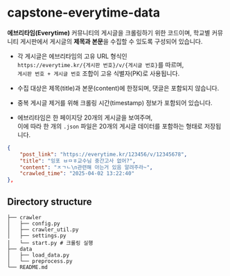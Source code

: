 # capstone-everytime-data

**에브리타임(Everytime)** 커뮤니티의 게시글을 크롤링하기 위한 코드이며,
학교별 커뮤니티 게시판에서 게시글의 **제목과 본문**을 수집할 수 있도록 구성되어 있습니다.

- 각 게시글은 에브리타임의 고유 URL 형식인  
  `https://everytime.kr/{게시판 번호}/v/{게시글 번호}`를 따르며,  
  `게시판 번호 + 게시글 번호` 조합이 고유 식별자(PK)로 사용됩니다.

- 수집 대상은 제목(title)과 본문(content)에 한정되며, 댓글은 포함되지 않습니다.

- 중복 게시글 제거를 위해 크롤링 시간(timestamp) 정보가 포함되어 있습니다.

- 에브리타임은 한 페이지당 20개의 게시글을 보여주며,  
  이에 따라 한 개의 `.json` 파일은 20개의 게시글 데이터를 포함하는 형태로 저장됩니다.


```json
{
    "post_link": "https://everytime.kr/123456/v/12345678",
    "title": "잉포 ㅂㅁㅎ교수님 중간고사 없어?",
    "content": "ㅈㄱㄴ\n관련해 아는거 있음 알려주라~",
    "crawled_time": "2025-04-02 13:22:40"
},
```


## Directory structure
```
├── crawler
│   ├── config.py
│   ├── crawler_util.py
│   ├── settings.py
│   └── start.py # 크롤링 실행
├── data
│   ├── load_data.py
│   └── preprocess.py
└── README.md

